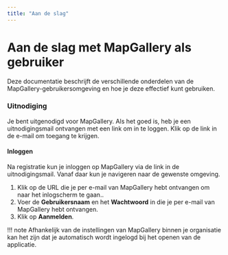 ```yaml
---
title: "Aan de slag"
---
```


# Aan de slag met MapGallery als gebruiker

Deze documentatie beschrijft de verschillende onderdelen van de MapGallery-gebruikersomgeving en hoe je deze effectief kunt gebruiken.

### Uitnodiging

Je bent uitgenodigd voor MapGallery. Als het goed is, heb je een uitnodigingsmail ontvangen met een link om in te
loggen. Klik op de link in de e-mail om toegang te krijgen.

#### Inloggen

Na registratie kun je inloggen op MapGallery via de link in de uitnodigingsmail. Vanaf daar kun je navigeren naar de
gewenste omgeving.

1. Klik op de URL die je per e-mail van MapGallery hebt ontvangen om naar het inlogscherm te gaan..
1. Voer de **Gebruikersnaam** en het **Wachtwoord** in die je per e-mail van MapGallery hebt ontvangen.
1. Klik op **Aanmelden**.

!!! note
    Afhankelijk van de instellingen van MapGallery binnen je organisatie kan het zijn dat je automatisch wordt ingelogd bij
    het openen van de applicatie.

